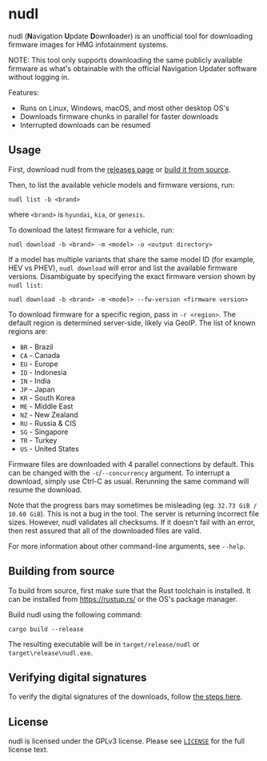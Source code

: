 # nudl

nudl (**N**avigation **U**pdate **D**own**l**oader) is an unofficial tool for downloading firmware images for HMG infotainment systems.

NOTE: This tool only supports downloading the same publicly available firmware as what's obtainable with the official Navigation Updater software without logging in.

Features:
* Runs on Linux, Windows, macOS, and most other desktop OS's
* Downloads firmware chunks in parallel for faster downloads
* Interrupted downloads can be resumed

## Usage

First, download nudl from the [releases page](https://github.com/chenxiaolong/nudl/releases) or [build it from source](#building-from-source).

Then, to list the available vehicle models and firmware versions, run:

```
nudl list -b <brand>
```

where `<brand>` is `hyundai`, `kia`, or `genesis`.


To download the latest firmware for a vehicle, run:

```
nudl download -b <brand> -m <model> -o <output directory>
```

If a model has multiple variants that share the same model ID (for example, HEV vs PHEV), `nudl download` will error and list the available firmware versions. Disambiguate by specifying the exact firmware version shown by `nudl list`:

```
nudl download -b <brand> -m <model> --fw-version <firmware version>
```

To download firmware for a specific region, pass in `-r <region>`. The default region is determined server-side, likely via GeoIP. The list of known regions are:

* `BR` - Brazil
* `CA` - Canada
* `EU` - Europe
* `ID` - Indonesia
* `IN` - India
* `JP` - Japan
* `KR` - South Korea
* `ME` - Middle East
* `NZ` - New Zealand
* `RU` - Russia & CIS
* `SG` - Singapore
* `TR` - Turkey
* `US` - United States

Firmware files are downloaded with 4 parallel connections by default. This can be changed with the `-c`/`--concurrency` argument. To interrupt a download, simply use Ctrl-C as usual. Rerunning the same command will resume the download.

Note that the progress bars may sometimes be misleading (eg. `32.73 GiB / 10.60 GiB`). This is not a bug in the tool. The server is returning incorrect file sizes. However, nudl validates all checksums. If it doesn't fail with an error, then rest assured that all of the downloaded files are valid.

For more information about other command-line arguments, see `--help`.

## Building from source

To build from source, first make sure that the Rust toolchain is installed. It can be installed from https://rustup.rs/ or the OS's package manager.

Build nudl using the following command:

```
cargo build --release
```

The resulting executable will be in `target/release/nudl` or `target\release\nudl.exe`.

## Verifying digital signatures

To verify the digital signatures of the downloads, follow [the steps here](https://github.com/chenxiaolong/chenxiaolong/blob/master/VERIFY_SSH_SIGNATURES.md).

## License

nudl is licensed under the GPLv3 license. Please see [`LICENSE`](./LICENSE) for the full license text.

